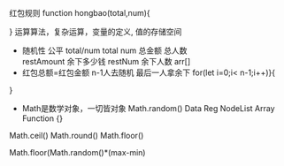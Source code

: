 红包规则 
function hongbao(total,num){

}
运算算法，复杂运算，变量的定义, 值的存储空间
- 随机性
 公平  total/num
 total  num   总金额 总人数  
 restAmount  余下多少钱
 restNum    余下人数
 arr[]
 - 红包总额=红包金额
 n-1人去随机  最后一人拿余下
 for(let i=0;i< n-1;i++)}{


 }



 - Math是数学对象，一切皆对象
 Math.random()   Data  Reg NodeList Array Function {}

 Math.ceil()   Math.round()   Math.floor()  

 Math.floor(Math.random()*(max-min)